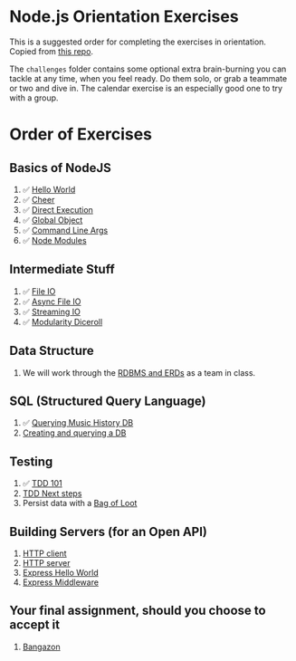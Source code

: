# Node.js Orientation Exercises

This is a suggested order for completing the exercises in orientation. Copied from [this repo](https://github.com/nashville-software-school/bangazon-corp/tree/master/orientation/resources).

The `challenges` folder contains some optional extra brain-burning you can tackle at any time, when you feel ready. Do them solo, or grab a teammate or two and dive in. The calendar exercise is an especially good one to try with a group.

# Order of Exercises

## Basics of NodeJS

1. :white_check_mark: [Hello World](00-helloWorld.js)
1. :white_check_mark: [Cheer](01-cheer.js)
1. :white_check_mark: [Direct Execution](02-directExec.js)
1. :white_check_mark: [Global Object](03-global.js)
1. :white_check_mark: [Command Line Args](05-sum.js)
1. :white_check_mark: [Node Modules](06-chalkFlag.js)

## Intermediate Stuff
1. :white_check_mark: [File IO](07-languages.js)
1. :white_check_mark: [Async File IO](08-async_io.js)
1. :white_check_mark: [Streaming IO](09-streaming.js)
1. :white_check_mark: [Modularity Diceroll](https://github.com/kenziebottoms/nss-back-00-diceroll)

## Data Structure
1. We will work through the [RDBMS and ERDs](./10-relational-database-ERD.md) as a team in class.

## SQL (Structured Query Language)
1. :white_check_mark: [Querying Music History DB](11-music_history.sql)
1. [Creating and querying a DB](13-SQLite_create_db_02.md)

## Testing
1. :white_check_mark: [TDD 101](https://github.com/kenziebottoms/nss-back-00-diceroll)
1. [TDD Next steps](./16-tdd-first-steps.md)
1. Persist data with a [Bag of Loot](./17-tdd_bag-o-loot.md)

## Building Servers (for an Open API)
1. [HTTP client](./18-http_client.md)
1. [HTTP server](./19-http-server.md)
1. [Express Hello World](./20-express-hello-world.md)
1. [Express Middleware](./21-express-middleware.md)

## Your final assignment, should you choose to accept it
1. [Bangazon](./22-bangazon-ERD.md)
